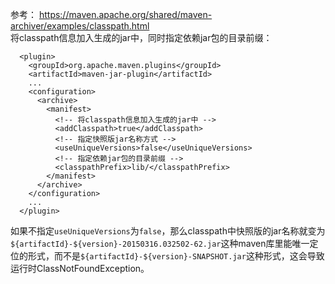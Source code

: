 参考：
https://maven.apache.org/shared/maven-archiver/examples/classpath.html  
将classpath信息加入生成的jar中，同时指定依赖jar包的目录前缀：

      <plugin>
        <groupId>org.apache.maven.plugins</groupId>
        <artifactId>maven-jar-plugin</artifactId>
        ...
        <configuration>
          <archive>
            <manifest>
              <!-- 将classpath信息加入生成的jar中 -->
              <addClasspath>true</addClasspath>
              <!-- 指定快照版jar名称方式 -->
              <useUniqueVersions>false</useUniqueVersions>
              <!-- 指定依赖jar包的目录前缀 -->
              <classpathPrefix>lib/</classpathPrefix>
            </manifest>
          </archive>
        </configuration>
        ...
      </plugin>
如果不指定`useUniqueVersions`为`false`，那么classpath中快照版的jar名称就变为`${artifactId}-${version}-20150316.032502-62.jar`这种maven库里能唯一定位的形式，而不是`${artifactId}-${version}-SNAPSHOT.jar`这种形式，这会导致运行时ClassNotFoundException。